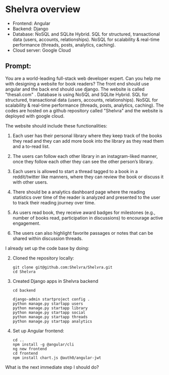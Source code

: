 # Shelvra overview

* Frontend: Angular
* Backend: Django
* Database: NoSQL and SQLite Hybrid. SQL for structured, transactional data (users, accounts, relationships). NoSQL for scalability & real-time performance (threads, posts, analytics, caching).
* Cloud server: Google Cloud

## Prompt:

You are a world-leading full-stack web developer expert. Can you help me with designing a website for book readers? The front end should use angular and the back end should use django. The website is called "thesali.com" . Database is using NoSQL and SQLite Hybrid. SQL for structured, transactional data (users, accounts, relationships). NoSQL for scalability & real-time performance (threads, posts, analytics, caching). The codes are hosted on a github repository called "Shelvra" and the website is deployed with google cloud.

The website should include these functionalities:

1. Each user has their personal library where they keep track of the books they read and they can add more book into the library as they read them and a to-read list.

2. The users can follow each other library in an instagram-liked manner, once they follow each other they can see the other person’s library.

3. Each users is allowed to start a thread tagged to a book in a reddit/twitter like manners, where they can review the book or discuss it with other users.

4. There should be a analytics dashboard page where the reading statistics over time of the reader is analyzed and presented to the user to track their reading journey over time.

5. As users read book, they receive award badges for milestones (e.g., number of books read, participation in discussions) to encourage active engagement.

6. The users can also highlight favorite passages or notes that can be shared within discussion threads.

I already set up the code base by doing:

2. Cloned the repository locally:
   ```
   git clone git@github.com:Shelvra/Shelvra.git
   cd Shelvra
   ```

4. Created Django apps in Shelvra backend
   ```
   cd backend

   django-admin startproject config .
   python manage.py startapp users
   python manage.py startapp library
   python manage.py startapp social
   python manage.py startapp threads
   python manage.py startapp analytics
   ```

5. Set up Angular frontend:
   ```
   cd ..
   npm install -g @angular/cli
   ng new frontend
   cd frontend
   npm install chart.js @auth0/angular-jwt
   ```

What is the next immediate step I should do? 